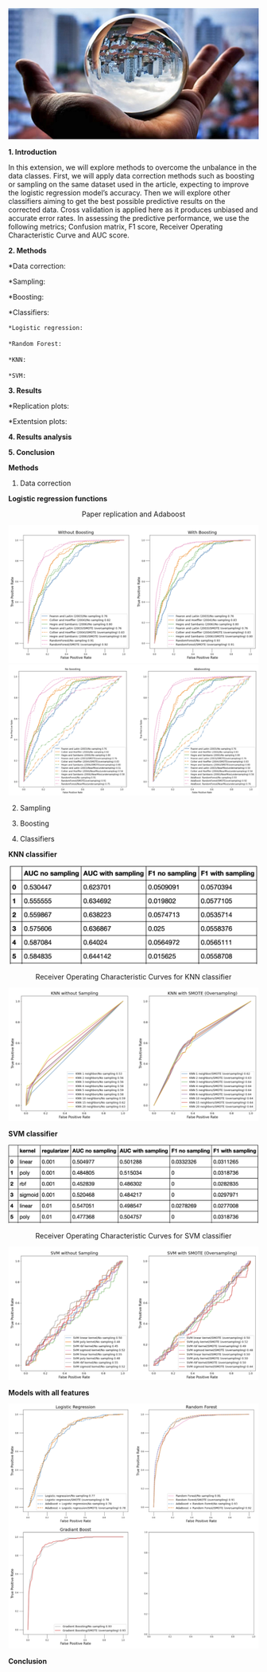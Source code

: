 <img src="img.jpeg">

**1. Introduction**

In this extension, we will explore methods to overcome the unbalance in the data classes. First, we will apply data correction methods such as boosting or sampling on the same dataset used in the article, expecting to improve the logistic regression model’s accuracy. Then we will explore other classifiers aiming to get the best possible predictive results on the corrected data. Cross validation is applied here as it produces unbiased and accurate error rates. In assessing the predictive performance, we use the following metrics; Confusion matrix, F1 score, Receiver Operating Characteristic Curve and AUC score.

**2. Methods**

  *Data correction:
 
  *Sampling: 
 
  *Boosting:
 
  *Classifiers:
 
    *Logistic regression:
  
    *Random Forest:
  
    *KNN:
  
    *SVM:

**3. Results**

  *Replication plots:
 
  *Extentsion plots:
 

**4. Results analysis**

**5. Conclusion**




**Methods**

 1. Data correction
  
  **Logistic regression functions**
  
  <p align="center">
   Paper replication and Adaboost
  </p>
  
  <img src="images/Paper_rep_adaboost.png">
  
  <img src="images/data_correction.png">
  
 2. Sampling
 
 3. Boosting
 
 4. Classifiers
 
  **KNN classifier**
  <p align="center">
   <img src="images/KNN_table.png" width="500">
  </p>

  <p align="center">
   Receiver Operating Characteristic Curves for KNN classifier
  </p>

  <img src="images/KNN_ROC.png">

  **SVM classifier**
  <p align="center">
   <img src="images/SVM_table.png" width="700">
  </p>

  <p align="center">
   Receiver Operating Characteristic Curves for SVM classifier
  </p>

  <img src="images/SVM_ROC.png">


  
  **Models with all features**

  <img src="images/all_features.png">
  
  **Conclusion**
  
  


